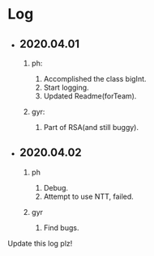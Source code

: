 # Log

* ## 2020.04.01

  1. ph:

     1. Accomplished the class bigInt.
     2. Start logging.
     3. Updated Readme(forTeam).

  2. gyr:

     1. Part of RSA(and still buggy).

* ## 2020.04.02

  1. ph

     1. Debug.
     2. Attempt to use NTT, failed.
  2. gyr
     1. Find bugs.

Update this log plz!

